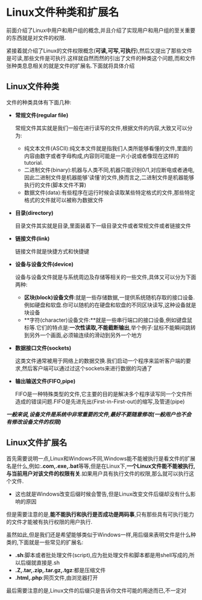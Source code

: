 # Linux文件种类和扩展名

前面介绍了Linux中用户和用户组的概念,并且介绍了实现用户和用户组的至关重要的东西就是对文件的权限.

紧接着就介绍了Linux的文件权限概念(**可读,可写,可执行**),然后又提出了那些文件是可读,那些文件是可执行.这样就自然而然的引出了文件的种类这个问题,而和文件张种类息息相关的就是文件的扩展名.下面就将具体介绍

## Linux文件种类

文件的种类具体有下面几种:

- **常规文件(regular file)**

  常规文件其实就是我们一般在进行读写的文件,根据文件的内容,大致又可以分为:

  - 纯文本文件(ASCII):纯文本文件就是指我们人类所能够看懂的文件,里面的内容由数字或者字母构成,内容则可能是一片小说或者像现在这样的tutorial.
  - 二进制文件(binary):机器与人类不同,机器只能识别0/1,对应断电或者通电,因此二进制文件是机器能够'读懂'的文件,换而言之,二进制文件是机器能够执行的文件(脚本文件不算)
  - 数据文件(data):有些程序在运行时候会读取某些特定格式的文件,那些特定格式的文件就可以被称为数据文件

- **目录(directory)**

  目录文件其实就是目录,里面装着下一级目录文件或者常规文件或者链接文件

- **链接文件(link)**

  链接文件就是快捷方式和快捷键

- **设备与设备文件(device)**

  设备与设备文件就是与系统周边及存储等相关的一些文件,具体又可以分为下面两种:

  - **区块(block)设备文件**:就是一些存储数据,一提供系统随机存取的接口设备.例如硬盘和软盘.你可以随机的在硬盘和软盘的不同区块读写,这种设备就是块设备
  - **字符(character)设备文件:**就是一些串行端口的接口设备,例如键盘鼠标等.它们的特点是:**一次性读取,不能截断输出**,举个例子:鼠标不能瞬间跳转到另外一个画面,必须输连续的滑动到另外一个地方

- **数据接口文件(sockets)**

  这类文件通常被用于网络上的数据交换.我们启动一个程序来监听客户端的要求,然后客户端可以通过过这个sockets来进行数据的沟通了

- **输出输送文件(FIFO,pipe)**

  FIFO是一种特殊类型的文件,它主要的目的是解决多个程序读写同一个文件所造成的错误问题.FIFO是先进先出(First-in-First-out)的缩写,及管道(pipe)

***一般来说,设备文件是系统中非常重要的文件,最好不要随意修改(一般用户也不会有修改设备文件的权限)***



## Linux文件扩展名

首先需要说明一点,Linux和Windows不同,Windows能不能被执行是看文件的扩展名是什么,例如:**.com,.exe,.bat**等等,但是在Linux下,**一个Linux文件能不能被执行,与当前用户对该文件的权限有关**.如果用户具有执行文件的权限,那么就可以执行这个文件.

- 这也就是Windows改变后缀时候会警告,但是Linux改变文件后缀却没有什么影响的原因

但是需要注意的是,**能不能执行和执行是否成功是两码事**,只有那些具有可执行能力的文件才能被有执行权限的用户执行.

虽然如此,但是我们还是希望能够类似于Windows一样,用后缀来表明文件是什么种类的,下面就是一些常见的扩展名:

- **.sh**:脚本或者批处理文件(script),应为批处理文件和脚本都是用shell写成的,所以后缀就直接是.sh
- **.Z,.tar,.zip,.tar.gz,.tgz**:都是压缩文件
- **.html,.php**:网页文件,由浏览器打开



最后需要注意的是,Linux文件的后缀只是告诉你文件可能的用途而已,不一定对